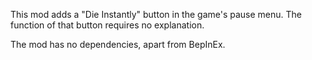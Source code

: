 This mod adds a "Die Instantly" button in the game's pause menu.
The function of that button requires no explanation.

The mod has no dependencies, apart from BepInEx.